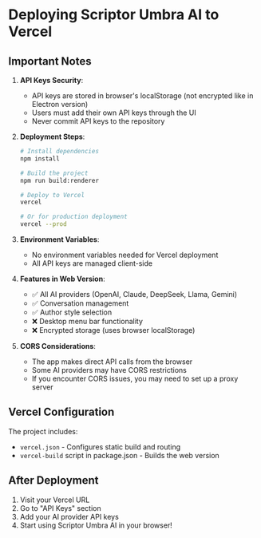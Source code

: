 # Deploying Scriptor Umbra AI to Vercel

## Important Notes

1. **API Keys Security**: 
   - API keys are stored in browser's localStorage (not encrypted like in Electron version)
   - Users must add their own API keys through the UI
   - Never commit API keys to the repository

2. **Deployment Steps**:
   ```bash
   # Install dependencies
   npm install

   # Build the project
   npm run build:renderer

   # Deploy to Vercel
   vercel

   # Or for production deployment
   vercel --prod
   ```

3. **Environment Variables**:
   - No environment variables needed for Vercel deployment
   - All API keys are managed client-side

4. **Features in Web Version**:
   - ✅ All AI providers (OpenAI, Claude, DeepSeek, Llama, Gemini)
   - ✅ Conversation management
   - ✅ Author style selection
   - ❌ Desktop menu bar functionality
   - ❌ Encrypted storage (uses browser localStorage)

5. **CORS Considerations**:
   - The app makes direct API calls from the browser
   - Some AI providers may have CORS restrictions
   - If you encounter CORS issues, you may need to set up a proxy server

## Vercel Configuration

The project includes:
- `vercel.json` - Configures static build and routing
- `vercel-build` script in package.json - Builds the web version

## After Deployment

1. Visit your Vercel URL
2. Go to "API Keys" section
3. Add your AI provider API keys
4. Start using Scriptor Umbra AI in your browser!